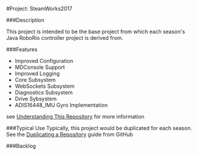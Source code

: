 #Project: SteamWorks2017

###Description

This project is intended to be the base project from which each season's Java RoboRio controller project is derived from. 

###Features
* Improved Configuration
* MDConsole Support
* Improved Logging
* Core Subsystem
* WebSockets Subsystem
* Diagnostics Subsystem
* Drive Sybsystem
* ADIS16448_IMU Gyro Implementation

see [Understanding This Repository](https://github.com/MDHSRobotics/TeamWiki/wiki/Understanding%20MaterBot) for more information

###Typical Use
Typically, this project would be duplicated for each season. See the [Duplicating a Repository](https://help.github.com/articles/duplicating-a-repository/) guide from GitHub


###Backlog
